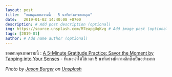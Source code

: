 ```yaml
---
layout: post
title:  "ขอบคุณบทความนี้ - 5 นาทีแห่งการขอบคุณ"
date:   2019-01-02 14:40:08 +0700
description: # Add post description (optional)
img: https://source.unsplash.com/M7eapgUqKvg # Add image post (optional)
tags: [2019-01]
author: # Add name author (optional)
---
```

ขอขอบคุณบทความนี้ : [A 5-Minute Gratitude Practice: Savor the Moment by Tapping into Your Senses](https://www.mindful.org/5-minute-gratitude-practice-focus-good-tapping-senses/) - ที่แนะนำให้ใช้เวลา 5 นาทีอย่างมีความลึกซึ้งเป็นอย่างมาก

*Photo by [Jason Burger](https://unsplash.com/@jasco) on [Unsplash](https://unsplash.com/)*
